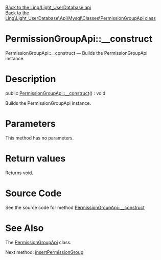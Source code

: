 [Back to the Ling/Light_UserDatabase api](https://github.com/lingtalfi/Light_UserDatabase/blob/master/doc/api/Ling/Light_UserDatabase.md)<br>
[Back to the Ling\Light_UserDatabase\Api\Mysql\Classes\PermissionGroupApi class](https://github.com/lingtalfi/Light_UserDatabase/blob/master/doc/api/Ling/Light_UserDatabase/Api/Mysql/Classes/PermissionGroupApi.md)


PermissionGroupApi::__construct
================



PermissionGroupApi::__construct — Builds the PermissionGroupApi instance.




Description
================


public [PermissionGroupApi::__construct](https://github.com/lingtalfi/Light_UserDatabase/blob/master/doc/api/Ling/Light_UserDatabase/Api/Mysql/Classes/PermissionGroupApi/__construct.md)() : void




Builds the PermissionGroupApi instance.




Parameters
================

This method has no parameters.


Return values
================

Returns void.








Source Code
===========
See the source code for method [PermissionGroupApi::__construct](https://github.com/lingtalfi/Light_UserDatabase/blob/master/Api/Mysql/Classes/PermissionGroupApi.php#L21-L25)


See Also
================

The [PermissionGroupApi](https://github.com/lingtalfi/Light_UserDatabase/blob/master/doc/api/Ling/Light_UserDatabase/Api/Mysql/Classes/PermissionGroupApi.md) class.

Next method: [insertPermissionGroup](https://github.com/lingtalfi/Light_UserDatabase/blob/master/doc/api/Ling/Light_UserDatabase/Api/Mysql/Classes/PermissionGroupApi/insertPermissionGroup.md)<br>

